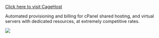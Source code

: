 <div>
	<a href="http://cagehost.com" class="button small alert">Click here to visit CageHost</a>
</div>

Automated provisioning and billing for cPanel shared hosting, and virtual servers with dedicated resources, at extremely competitive rates.

<img src="/assets/img/projects/cagehost.png">

